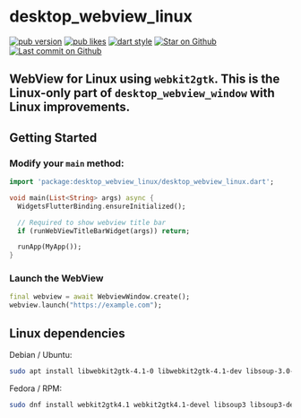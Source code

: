 # desktop_webview_linux

[![pub version](https://img.shields.io/pub/v/desktop_webview_linux?logo=dart)](https://pub.dev/packages/desktop_webview_linux)
[![pub likes](https://img.shields.io/pub/likes/desktop_webview_linux?logo=dart)](https://pub.dev/packages/desktop_webview_linux)
[![dart style](https://img.shields.io/badge/style-carapacik__lints%20-brightgreen?logo=dart)](https://pub.dev/packages/carapacik_lints)
[![Star on Github](https://img.shields.io/github/stars/Carapacik/desktop_webview_linux?logo=github)](https://github.com/Carapacik/desktop_webview_linux)
[![Last commit on Github](https://img.shields.io/github/last-commit/Carapacik/desktop_webview_linux?logo=github)](https://github.com/Carapacik/desktop_webview_linux)
## WebView for Linux using `webkit2gtk`. This is the Linux-only part of `desktop_webview_window` with Linux improvements.

## Getting Started

### Modify your `main` method:
```dart
import 'package:desktop_webview_linux/desktop_webview_linux.dart';

void main(List<String> args) async {
  WidgetsFlutterBinding.ensureInitialized();

  // Required to show webview title bar
  if (runWebViewTitleBarWidget(args)) return;

  runApp(MyApp());
}
```
### Launch the WebView
```dart
final webview = await WebviewWindow.create();
webview.launch("https://example.com");
```

## Linux dependencies
Debian / Ubuntu:
```bash
sudo apt install libwebkit2gtk-4.1-0 libwebkit2gtk-4.1-dev libsoup-3.0-0 libsoup-3.0-dev
```

Fedora / RPM:
```bash
sudo dnf install webkit2gtk4.1 webkit2gtk4.1-devel libsoup3 libsoup3-devel
```
